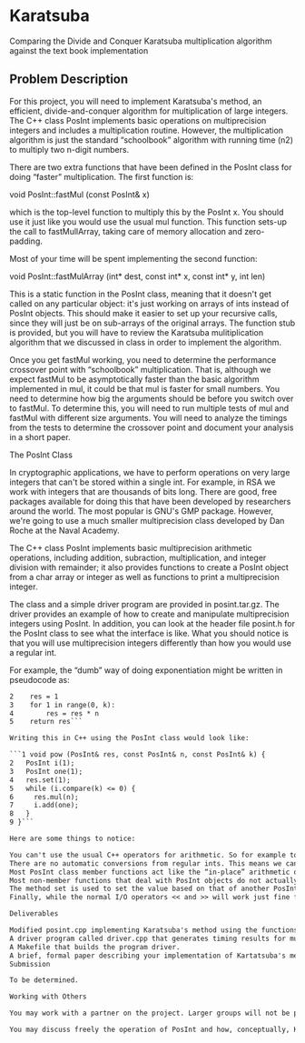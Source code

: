 # Karatsuba
Comparing the Divide and Conquer Karatsuba multiplication algorithm against the text book implementation

## Problem Description

For this project, you will need to implement Karatsuba's method, an efficient, divide-and-conquer algorithm for multiplication of large integers. The C++ class PosInt implements basic operations on multiprecision integers and includes a multiplication routine. However, the multiplication algorithm is just the standard “schoolbook” algorithm with running time (n2) to multiply two n-digit numbers.

There are two extra functions that have been defined in the PosInt class for doing “faster” multiplication. The first function is:

void PosInt::fastMul (const PosInt& x)

which is the top-level function to multiply this by the PosInt x. You should use it just like you would use the usual mul function. This function sets-up the call to fastMullArray, taking care of memory allocation and zero-padding.

Most of your time will be spent implementing the second function:

void PosInt::fastMulArray (int* dest, const int* x, const int* y, int len)

This is a static function in the PosInt class, meaning that it doesn't get called on any particular object: it's just working on arrays of ints instead of PosInt objects. This should make it easier to set up your recursive calls, since they will just be on sub-arrays of the original arrays. The function stub is provided, but you will have to review the Karatsuba mulitiplication algorithm that we discussed in class in order to implement the algorithm.

Once you get fastMul working, you need to determine the performance crossover point with “schoolbook” multiplication. That is, although we expect fastMul to be asymptotically faster than the basic algorithm implemented in mul, it could be that mul is faster for small numbers. You need to determine how big the arguments should be before you switch over to fastMul. To determine this, you will need to run multiple tests of mul and fastMul with different size arguments. You will need to analyze the timings from the tests to determine the crossover point and document your analysis in a short paper.

The PosInt Class

In cryptographic applications, we have to perform operations on very large integers that can't be stored within a single int. For example, in RSA we work with integers that are thousands of bits long. There are good, free packages available for doing this that have been developed by researchers around the world. The most popular is GNU's GMP package. However, we're going to use a much smaller multiprecision class developed by Dan Roche at the Naval Academy.

The C++ class PosInt implements basic multiprecision arithmetic operations, including addition, subraction, multiplication, and integer division with remainder; it also provides functions to create a PosInt object from a char array or integer as well as functions to print a multiprecision integer.

The class and a simple driver program are provided in posint.tar.gz. The driver provides an example of how to create and manipulate multiprecision integers using PosInt. In addition, you can look at the header file posint.h for the PosInt class to see what the interface is like. What you should notice is that you will use multiprecision integers differently than how you would use a regular int.

For example, the “dumb” way of doing exponentiation might be written in pseudocode as:

```1 def pow(n, k):
2    res = 1
3    for 1 in range(0, k):
4        res = res * n
5    return res```

Writing this in C++ using the PosInt class would look like:

```1 void pow (PosInt& res, const PosInt& n, const PosInt& k) {
2   PosInt i(1);
3   PosInt one(1);
4   res.set(1);
5   while (i.compare(k) <= 0) {
6     res.mul(n);
7     i.add(one);
8   }
9 }```

Here are some things to notice:

You can't use the usual C++ operators for arithmetic. So for example to add, you have to use the add method in the PosInt class, not the + operator. This seems annoying, but makes it easier to keep track of exactly what is happening.
There are no automatic conversions from regular ints. This means we can't do something like “i = i + 1” directly, but instead must first create a PosInt object (called one here) to hold the value 1, and add that to i.
Most PosInt class member functions act like the “in-place” arithmetic operators such as *= and +=. In the example above, doing res.mul(n); means to set res to the result of multiplying res times n.
Most non-member functions that deal with PosInt objects do not actually return anything. Instead, they take the return value as the first parameter to the function, which is set by the function. The reason for this is to avoid too much unnecessary copying of these (potentially large) integers. So for example, the pow function above doesn't actually return the result, but instead it takes a reference to the result as the first argument.
The method set is used to set the value based on that of another PosInt or a regular int, and the convert method is used to convert a (small) PosInt back into a regular int.
Finally, while the normal I/O operators << and >> will work just fine for reading and writing PosInts, for debugging you might find the print_array method useful. This prints the digits of the actual number in an array just like we did in class, so you can see what the actual representation looks like.

Deliverables

Modified posint.cpp implementing Karatsuba's method using the functions described above.
A driver program called driver.cpp that generates timing results for mul and fastMul for arguments of varying size.
A Makefile that builds the program driver.
A brief, formal paper describing your implementation of Kartatsuba's method and your analysis to determine the crossover point for “schoolbook” multiplication versus Karatsuba's method. The paper should also include a table of all timing data generated (may be in an Appendix) and a description of the hardware used for testing.
Submission

To be determined.

Working with Others

You may work with a partner on the project. Larger groups will not be permitted.

You may discuss freely the operation of PosInt and how, conceptually, Karatsuba's method works.
